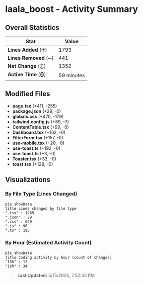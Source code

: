 # laala_boost - Activity Summary 

## Overall Statistics

| Stat                   | Value                                                             |
| ---------------------- | ----------------------------------------------------------------- |
| **Lines Added** (➕)   | 1793                                          |
| **Lines Removed** (➖) | 441                                        |
| **Net Change** (↕)    | 1352                |
| **Active Time** (⌚)   | 59 minutes |


## Modified Files
- **page.tsx** (+411, -255)
- **package.json** (+29, -0)
- **globals.css** (+470, -179)
- **tailwind.config.js** (+89, -7)
- **ContentTable.tsx** (+99, -0)
- **Dashboard.tsx** (+162, -0)
- **FilterForm.tsx** (+157, -0)
- **use-mobile.tsx** (+20, -0)
- **use-toast.ts** (+192, -0)
- **use-toast.ts** (+3, -0)
- **Toaster.tsx** (+33, -0)
- **toast.tsx** (+128, -0)

## Visualizations

### By File Type (Lines Changed)

```mermaid
pie showData
title Lines changed by file type
".tsx" : 1265
".json" : 29
".css" : 649
".js" : 96
".ts" : 195
```

### By Hour (Estimated Activity Count)

```mermaid
pie showData
title Coding activity by hour (count of changes)
"18h" : 12
"19h" : 34
```


> **Last Updated:** 5/15/2025, 7:52:33 PM